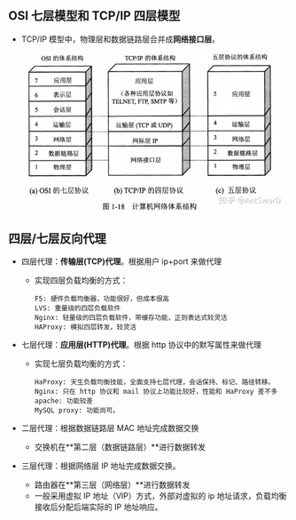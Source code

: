 ## OSI 七层模型和 TCP/IP 四层模型

- TCP/IP 模型中，物理层和数据链路层合并成**网络接口层**。

  ![img](images\网络模型.jpg)



## 四层/七层反向代理

- 四层代理：**传输层(TCP)代理**。根据用户 ip+port 来做代理

  - 实现四层负载均衡的方式：

    ```properties
    F5: 硬件负载均衡器，功能很好，但成本很高
    LVS: 重量级的四层负载软件
    Nginx: 轻量级的四层负载软件，带缓存功能，正则表达式较灵活
    HAProxy: 模拟四层转发，较灵活
    ```

- 七层代理：**应用层(HTTP)代理**。根据 http 协议中的默写属性来做代理

  - 实现七层负载均衡的方式：

    ```properties
    HaProxy: 天生负载均衡技能，全面支持七层代理，会话保持、标记、路径转移。
    Nginx: 只在 http 协议和 mail 协议上功能比较好，性能和 HaProxy 差不多
    apache: 功能较差
    MySQL proxy: 功能尚可。
    ```

    

- 二层代理：根据数据链路层 MAC 地址完成数据交换

  - 交换机在**第二层（数据链路层）**进行数据转发

- 三层代理：根据网络层 IP 地址完成数据交换。

  - 路由器在**第三层（网络层）**进行数据转发
  - 一般采用虚拟 IP 地址（VIP）方式，外部对虚拟的 ip 地址请求，负载均衡接收后分配后端实际的 IP 地址响应。
